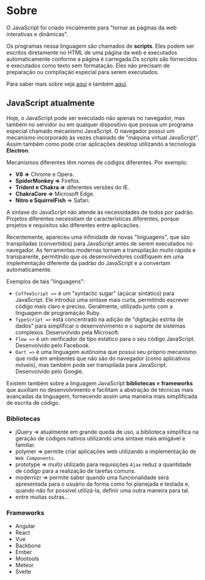 # Sobre
O JavaScript foi criado inicialmente para "tornar as páginas da web interativas e dinâmicas".

Os programas nessa linguagem são chamados de **scripts**. Eles podem ser escritos diretamente no HTML de uma página da web e executados automaticamente conforme a página é carregada.Os scripts são fornecidos e executados como texto sem formatação. Eles não precisam de preparação ou compilação especial para serem executados.

Para saber mais sobre veja [aqui](https://pt.wikipedia.org/wiki/JavaScript) e também [aqui](https://developer.mozilla.org/pt-BR/docs/Web/JavaScript).

## JavaScript atualmente

Hoje, o JavaScript pode ser executado não apenas no navegador, mas também no servidor ou em qualquer dispositivo que possua um programa especial chamado mecanismo JavaScript. O navegador possui um mecanismo incorporado às vezes chamado de "máquina virtual JavaScript". Assim também como pode criar aplicações desktop utilizando a tecnologia **Electron**.

Mecanismos diferentes têm nomes de códigos diferentes. Por exemplo:

- **V8 =>** Chrome e Opera.
- **SpiderMonkey =>** Firefox.
- **Trident e Chakra =>** diferentes versões do IE.
- **ChakraCore =>** Microsoft Edge.
- **Nitro e SquirrelFish** => Safari.

A sintaxe do JavaScript não atende às necessidades de todos por padrão. Projetos diferentes necessitam de características diferentes, porque projetos e requisitos são diferentes entre aplicações.

Recentemente, apareceu uma infinidade de novas "linguagens", que são transpiladas (convertidos) para JavaScript antes de serem executados no navegador. As ferramentas modernas tornam a transpilação muito rápida e transparente, permitindo que os desenvolvedores codifiquem em uma implementação diferente da padrão do JavaScript e a convertam automaticamente.

Exemplos de tais "linguagens":

- `CoffeeScript =>` é um "syntactic sugar" (açúcar sintático) para JavaScript. Ele introduz uma sintaxe mais curta, permitindo escrever código mais claro e preciso. Geralmente, utilizado junto com a linguagem de programação Ruby.
- `TypeScript =>` está concentrado na adição de "digitação estrita de dados" para simplificar o desenvolvimento e o suporte de sistemas complexos. Desenvolvido pela Microsoft.
- `Flow =>` é um verificador de tipo estático para o seu código JavaScript. Desenvolvido pelo Facebook.
- `Dart =>` é uma linguagem autônoma que possui seu próprio mecanismo que roda em ambientes que não são do navegador (como aplicativos móveis), mas também pode ser transpilada para JavaScript. Desenvolvido pelo Google.

Existem também sobre a linguagem JavaScript **bibliotecas** e **frameworks** que auxiliam no desenvolvimento e facilitam a abstração de técnicas mais avançadas da linguagem, fornecendo assim uma maneira mais simplificada de escrita de código.

### Bibliotecas

- jQuery => atualmente em grande queda de uso, a biblioteca simplifica na geração de códigos nativos utilizando uma sintaxe mais amigável e familiar.
- polymer => permite criar aplicações web utilizando a implementação de `Web Components`.
- prototype => muito utilizado para requisições `Ajax` reduz a quantidade de código para a realização de tarefas comuns.
- modernizr => permite saber quando uma funcionalidade será apresentada para o usuário da forma como foi planejada e testada e, quando não for possível utilizá-la, definir uma outra maneira para tal.
- entre muitas outras...

### Frameworks

- Angular
- React
- Vue
- Backbone
- Ember
- Mootools
- Meteor
- Svelte
